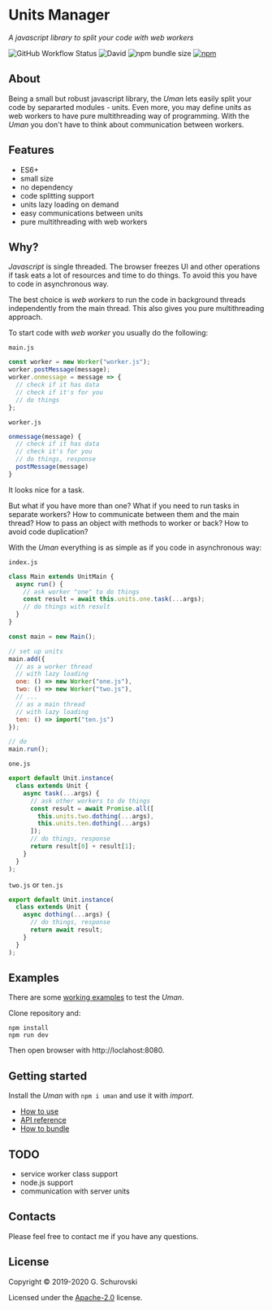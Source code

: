 # Units Manager

_A javascript library to split your code with web workers_

![GitHub Workflow Status](https://img.shields.io/github/workflow/status/greorex/uman/Tests) ![David](https://img.shields.io/david/greorex/uman) ![npm bundle size](https://img.shields.io/bundlephobia/min/uman) [![npm](https://img.shields.io/npm/v/uman)](https://www.npmjs.com/package/uman)

## About

Being a small but robust javascript library, the _Uman_ lets easily split your code by separarted modules - units. Even more, you may define units as web workers to have pure multithreading way of programming. With the _Uman_ you don't have to think about communication between workers.

## Features

- ES6+
- small size
- no dependency
- code splitting support
- units lazy loading on demand
- easy communications between units
- pure multithreading with web workers

## Why?

_Javascript_ is single threaded. The browser freezes UI and other operations if task eats a lot of resources and time to do things. To avoid this you have to code in asynchronous way.

The best choice is _web workers_ to run the code in background threads independently from the main thread. This also gives you pure multithreading approach.

To start code with _web worker_ you usually do the following:

`main.js`

```javascript
const worker = new Worker("worker.js");
worker.postMessage(message);
worker.onmessage = message => {
  // check if it has data
  // check if it's for you
  // do things
};
```

`worker.js`

```javascript
onmessage(message) {
  // check if it has data
  // check it's for you
  // do things, response
  postMessage(message)
}
```

It looks nice for a task.

But what if you have more than one? What if you need to run tasks in separate workers? How to communicate between them and the main thread? How to pass an object with methods to worker or back? How to avoid code duplication?

With the _Uman_ everything is as simple as if you code in asynchronous way:

`index.js`

```javascript
class Main extends UnitMain {
  async run() {
    // ask worker "one" to do things
    const result = await this.units.one.task(...args);
    // do things with result
  }
}

const main = new Main();

// set up units
main.add({
  // as a worker thread
  // with lazy loading
  one: () => new Worker("one.js"),
  two: () => new Worker("two.js"),
  // ...
  // as a main thread
  // with lazy loading
  ten: () => import("ten.js")
});

// do
main.run();
```

`one.js`

```javascript
export default Unit.instance(
  class extends Unit {
    async task(...args) {
      // ask other workers to do things
      const result = await Promise.all([
        this.units.two.dothing(...args),
        this.units.ten.dothing(...args)
      ]);
      // do things, response
      return result[0] + result[1];
    }
  }
);
```

`two.js` or `ten.js`

```javascript
export default Unit.instance(
  class extends Unit {
    async dothing(...args) {
      // do things, response
      return await result;
    }
  }
);
```

## Examples

There are some [working examples](https://github.com/greorex/uman/tree/master/tests) to test the _Uman_.

Clone repository and:

```
npm install
npm run dev
```

Then open browser with http://loclahost:8080.

<a name="getting_started"></a>

## Getting started

Install the _Uman_ with `npm i uman` and use it with _import_.

- [How to use](docs/howtouse.md)
- [API reference](docs/api.md)
- [How to bundle](docs/howtobundle.md)

## TODO

- service worker class support
- node.js support
- communication with server units

## Contacts

Please feel free to contact me if you have any questions.

## License

Copyright © 2019-2020 G. Schurovski

Licensed under the [Apache-2.0](LICENSE) license.
